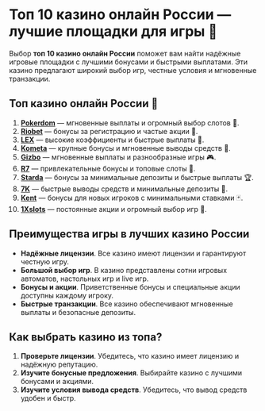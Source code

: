 # Топ 10 казино онлайн России — лучшие площадки для игры 🎰

Выбор **топ 10 казино онлайн России** поможет вам найти надёжные игровые площадки с лучшими бонусами и быстрыми выплатами. Эти казино предлагают широкий выбор игр, честные условия и мгновенные транзакции.

## Топ казино онлайн России 🎯

1. **[Pokerdom](https://brandplay.link/4k77v2yx)** — мгновенные выплаты и огромный выбор слотов 🎲.
2. **[Riobet](https://brandplay.link/7xBLTPyj)** — бонусы за регистрацию и частые акции 🎁.
3. **[LEX](https://brandplay.link/zW4hdDFV)** — высокие коэффициенты и быстрые выплаты 💸.
4. **[Kometa](https://brandplay.link/8ZymQJV8)** — крупные бонусы и мгновенные выводы средств 🌟.
5. **[Gizbo](https://brandplay.link/bprXw4YV)** — мгновенные выплаты и разнообразные игры 🎮.
6. **[R7](https://brandplay.link/bMd3Yjsw)** — привлекательные бонусы и топовые слоты 🎰.
7. **[Starda](https://brandplay.link/fB7xwRFL)** — бонусы за минимальные депозиты и быстрые выплаты 🏆.
8. **[7K](https://brandplay.link/BvQyFShp)** — быстрые выводы средств и минимальные депозиты 🎉.
9. **[Kent](https://brandplay.link/Fv2WP3js)** — бонусы для новых игроков с минимальными ставками 🃏.
10. **[1Xslots](https://brandplay.link/hSB1khtr)** — постоянные акции и огромный выбор игр 🎰.

## Преимущества игры в лучших казино России

- **Надёжные лицензии**. Все казино имеют лицензии и гарантируют честную игру.
- **Большой выбор игр**. В казино представлены сотни игровых автоматов, настольных игр и live игр.
- **Бонусы и акции**. Приветственные бонусы и специальные акции доступны каждому игроку.
- **Быстрые транзакции**. Все казино обеспечивают мгновенные выплаты и безопасные депозиты.

## Как выбрать казино из топа?

1. **Проверьте лицензии**. Убедитесь, что казино имеет лицензию и надёжную репутацию.
2. **Изучите бонусные предложения**. Выбирайте казино с лучшими бонусами и акциями.
3. **Изучите условия вывода средств**. Убедитесь, что вывод средств удобен и быстр.
